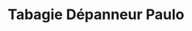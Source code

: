 ---
title: "Tabagie Dépanneur Paulo"
url: /trois-rivieres/tabagie-depanneur-paulo/
shop: convenience
---